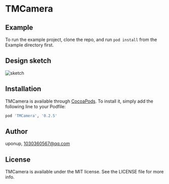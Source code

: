 # TMCamera


## Example

To run the example project, clone the repo, and run `pod install` from the Example directory first.

## Design sketch
![sketch](https://github.com/uponup/PrivacyPolicy/raw/master/TMCamera.gif)

## Installation

TMCamera is available through [CocoaPods](https://cocoapods.org). To install
it, simply add the following line to your Podfile:

```ruby
pod 'TMCamera', '0.2.5'
```

## Author

uponup, 1030360567@qq.com

## License

TMCamera is available under the MIT license. See the LICENSE file for more info.
